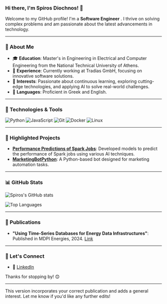 ### Hi there, I'm Spiros Diochnos! 👋

Welcome to my GitHub profile! I'm a **Software Engineer** . I thrive on solving complex problems and am passionate about the latest advancements in technology.

---

### 🚀 About Me

- 🎓 **Education**: Master's in Engineering in Electrical and Computer Engineering from the National Technical University of Athens.
- 💼 **Experience**: Currently working at Tradias GmbH, focusing on innovative software solutions.
- 🌱 **Interests**: Passionate about continuous learning, exploring cutting-edge technologies, and applying AI to solve real-world challenges.
- 💬 **Languages**: Proficient in Greek and English.

---

### 🔧 Technologies & Tools

![Python](https://img.shields.io/badge/-Python-3776AB?style=flat-square&logo=python&logoColor=white) ![JavaScript](https://img.shields.io/badge/-JavaScript-F7DF1E?style=flat-square&logo=javascript&logoColor=black) ![Git](https://img.shields.io/badge/-Git-F05032?style=flat-square&logo=git&logoColor=white) ![Docker](https://img.shields.io/badge/-Docker-2496ED?style=flat-square&logo=docker&logoColor=white) ![Linux](https://img.shields.io/badge/-Linux-FCC624?style=flat-square&logo=linux&logoColor=black)

---

### 🌟 Highlighted Projects

- **[Performance Predictions of Spark Jobs](https://github.com/spirosdio/Performance-Predictions-of-Spark-Jobs-with-Machine-Learning-Tasks-Using-Various-Artificial-Intellige)**: Developed models to predict the performance of Spark jobs using various AI techniques.
- **[MarketingBotPython](https://github.com/spirosdio/MarketingBotPython)**: A Python-based bot designed for marketing automation tasks.

---

### 📊 GitHub Stats

![Spiros's GitHub stats](https://github-readme-stats.vercel.app/api?username=spirosdio&show_icons=true)

![Top Languages](https://github-readme-stats.vercel.app/api/top-langs/?username=spirosdio&layout=compact)

---

### 📄 Publications

- **"Using Time-Series Databases for Energy Data Infrastructures"**: Published in MDPI Energies, 2024. [Link](https://www.mdpi.com/1996-1073/17/21/5478)

---

### 🤝 Let's Connect

- 💼 [LinkedIn](https://www.linkedin.com/in/spiros-diochnos/)

Thanks for stopping by! 😊

---

This version incorporates your correct publication and adds a general interest. Let me know if you'd like any further edits!
